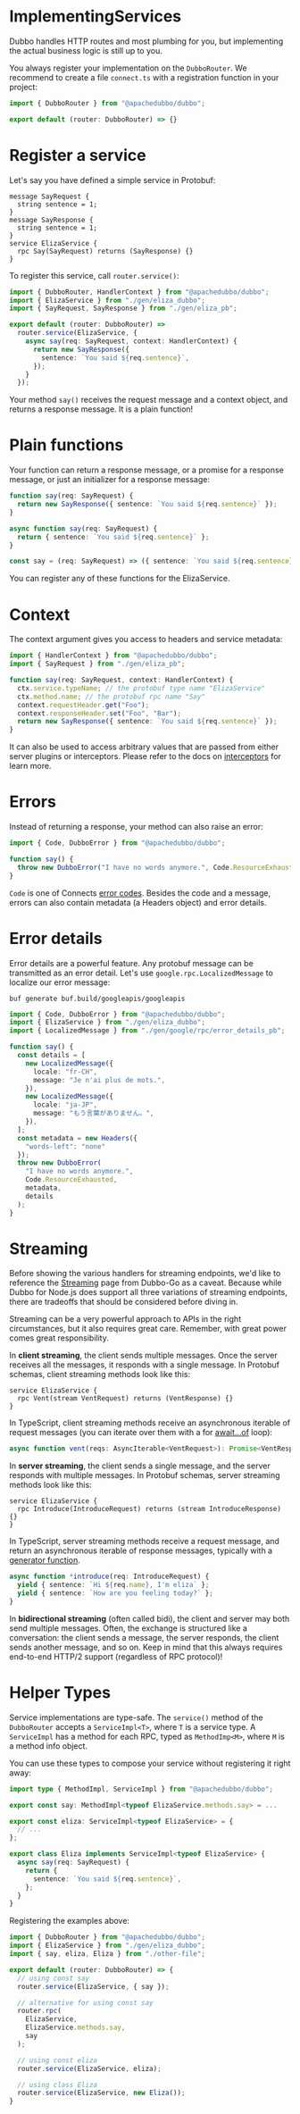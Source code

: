 # ImplementingServices

Dubbo handles HTTP routes and most plumbing for you, but implementing the actual business logic is still up to you.

You always register your implementation on the `DubboRouter`. We recommend to create a file `connect.ts` with a registration function in your project:


```ts
import { DubboRouter } from "@apachedubbo/dubbo";

export default (router: DubboRouter) => {}
```


# Register a service

Let's say you have defined a simple service in Protobuf:

```
message SayRequest {
  string sentence = 1;
}
message SayResponse {
  string sentence = 1;
}
service ElizaService {
  rpc Say(SayRequest) returns (SayResponse) {}
}
```

To register this service, call `router.service()`:

```ts
import { DubboRouter, HandlerContext } from "@apachedubbo/dubbo";
import { ElizaService } from "./gen/eliza_dubbo";
import { SayRequest, SayResponse } from "./gen/eliza_pb";

export default (router: DubboRouter) =>
  router.service(ElizaService, {
    async say(req: SayRequest, context: HandlerContext) {
      return new SayResponse({
        sentence: `You said ${req.sentence}`,
      });
    }
  });
```

Your method `say()` receives the request message and a context object, and returns a response message. It is a plain function!


# Plain functions

Your function can return a response message, or a promise for a response message, or just an initializer for a response message:

```ts
function say(req: SayRequest) {
  return new SayResponse({ sentence: `You said ${req.sentence}` });
}
```

```ts
async function say(req: SayRequest) {
  return { sentence: `You said ${req.sentence}` };
}
```

```ts
const say = (req: SayRequest) => ({ sentence: `You said ${req.sentence}` });
```

You can register any of these functions for the ElizaService.


# Context

The context argument gives you access to headers and service metadata:

```ts
import { HandlerContext } from "@apachedubbo/dubbo";
import { SayRequest } from "./gen/eliza_pb";

function say(req: SayRequest, context: HandlerContext) {
  ctx.service.typeName; // the protobuf type name "ElizaService"
  ctx.method.name; // the protobuf rpc name "Say"
  context.requestHeader.get("Foo");
  context.responseHeader.set("Foo", "Bar");
  return new SayResponse({ sentence: `You said ${req.sentence}` });
}
```

It can also be used to access arbitrary values that are passed from either server plugins or interceptors. Please refer to the docs on [interceptors](Interceptors.md) for learn more.


# Errors

Instead of returning a response, your method can also raise an error:

```ts
import { Code, DubboError } from "@apachedubbo/dubbo";

function say() {
  throw new DubboError("I have no words anymore.", Code.ResourceExhausted);
}
```

`Code` is one of Connects [error codes](). Besides the code and a message, errors can also contain metadata (a Headers object) and error details.


# Error details

Error details are a powerful feature. Any protobuf message can be transmitted as an error detail. Let's use `google.rpc.LocalizedMessage` to localize our error message:

```shell
buf generate buf.build/googleapis/googleapis
```

```ts
import { Code, DubboError } from "@apachedubbo/dubbo";
import { ElizaService } from "./gen/eliza_dubbo";
import { LocalizedMessage } from "./gen/google/rpc/error_details_pb";

function say() {
  const details = [
    new LocalizedMessage({
      locale: "fr-CH",
      message: "Je n'ai plus de mots.",
    }),
    new LocalizedMessage({
      locale: "ja-JP",
      message: "もう言葉がありません。",
    }),
  ];
  const metadata = new Headers({
    "words-left": "none"
  });
  throw new DubboError(
    "I have no words anymore.",
    Code.ResourceExhausted,
    metadata,
    details
  );
}
```


# Streaming

Before showing the various handlers for streaming endpoints, we'd like to reference the [Streaming]() page from Dubbo-Go as a caveat. Because while Dubbo for Node.js does support all three variations of streaming endpoints, there are tradeoffs that should be considered before diving in.

Streaming can be a very powerful approach to APIs in the right circumstances, but it also requires great care. Remember, with great power comes great responsibility.

In **client streaming**, the client sends multiple messages. Once the server receives all the messages, it responds with a single message. In Protobuf schemas, client streaming methods look like this:

```
service ElizaService {
  rpc Vent(stream VentRequest) returns (VentResponse) {}
}
```

In TypeScript, client streaming methods receive an asynchronous iterable of request messages (you can iterate over them with a for [await...of](https://developer.mozilla.org/en-US/docs/Web/JavaScript/Reference/Statements/for-await...of) loop):

```ts
async function vent(reqs: AsyncIterable<VentRequest>): Promise<VentResponse> {}
```

In **server streaming**, the client sends a single message, and the server responds with multiple messages. In Protobuf schemas, server streaming methods look like this:

```
service ElizaService {
  rpc Introduce(IntroduceRequest) returns (stream IntroduceResponse) {}
}
```

In TypeScript, server streaming methods receive a request message, and return an asynchronous iterable of response messages, typically with a [generator function](https://developer.mozilla.org/en-US/docs/Web/JavaScript/Reference/Statements/function*).

```ts
async function *introduce(req: IntroduceRequest) {
  yield { sentence: `Hi ${req.name}, I'm eliza` };
  yield { sentence: `How are you feeling today?` };
}
```

In **bidirectional streaming** (often called bidi), the client and server may both send multiple messages. Often, the exchange is structured like a conversation: the client sends a message, the server responds, the client sends another message, and so on. Keep in mind that this always requires end-to-end HTTP/2 support (regardless of RPC protocol)!


# Helper Types

Service implementations are type-safe. The `service()` method of the `DubboRouter` accepts a `ServiceImpl<T>`, where `T` is a service type. A `ServiceImpl` has a method for each RPC, typed as `MethodImp<M>`, where `M` is a method info object.

You can use these types to compose your service without registering it right away:

```ts
import type { MethodImpl, ServiceImpl } from "@apachedubbo/dubbo";

export const say: MethodImpl<typeof ElizaService.methods.say> = ...

export const eliza: ServiceImpl<typeof ElizaService> = {
  // ...
};

export class Eliza implements ServiceImpl<typeof ElizaService> {
  async say(req: SayRequest) {
    return {
      sentence: `You said ${req.sentence}`,
    };
  }
}
```

Registering the examples above:

```ts
import { DubboRouter } from "@apachedubbo/dubbo";
import { ElizaService } from "./gen/eliza_dubbo";
import { say, eliza, Eliza } from "./other-file";

export default (router: DubboRouter) => {
  // using const say
  router.service(ElizaService, { say });

  // alternative for using const say
  router.rpc(
    ElizaService,
    ElizaService.methods.say,
    say
  );

  // using const eliza
  router.service(ElizaService, eliza);

  // using class Eliza
  router.service(ElizaService, new Eliza());
}
```
